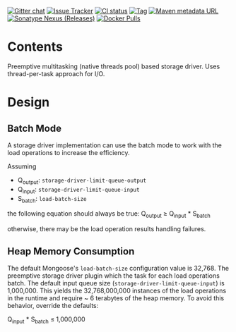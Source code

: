 [![Gitter chat](https://badges.gitter.im/emc-mongoose.png)](https://gitter.im/emc-mongoose)
[![Issue Tracker](https://img.shields.io/badge/Issue-Tracker-red.svg)](https://mongoose-issues.atlassian.net/projects/GOOSE)
[![CI status](https://gitlab.com/emc-mongoose/mongoose-storage-driver-preempt/badges/master/pipeline.svg)](https://gitlab.com/emc-mongoose/mongoose-storage-driver-preempt/commits/master)
[![Tag](https://img.shields.io/github/tag/emc-mongoose/mongoose-storage-driver-preempt.svg)](https://github.com/emc-mongoose/mongoose-storage-driver-preempt/tags)
[![Maven metadata URL](https://img.shields.io/maven-metadata/v/http/central.maven.org/maven2/com/github/emc-mongoose/mongoose-storage-driver-preempt/maven-metadata.xml.svg)](http://central.maven.org/maven2/com/github/emc-mongoose/mongoose-storage-driver-preempt)
[![Sonatype Nexus (Releases)](https://img.shields.io/nexus/r/http/oss.sonatype.org/com.github.emc-mongoose/mongoose-storage-driver-preempt.svg)](http://oss.sonatype.org/com.github.emc-mongoose/mongoose-storage-driver-preempt)
[![Docker Pulls](https://img.shields.io/docker/pulls/emcmongoose/mongoose-storage-driver-preempt.svg)](https://hub.docker.com/r/emcmongoose/mongoose-storage-driver-preempt/)

# Contents

Preemptive multitasking (native threads pool) based storage driver. Uses thread-per-task approach for I/O.

# Design

## Batch Mode

A storage driver implementation can use the batch mode to work with the load operations to increase the efficiency.

Assuming
* Q<sub>output</sub>: `storage-driver-limit-queue-output`
* Q<sub>input</sub>: `storage-driver-limit-queue-input`
* S<sub>batch</sub>: `load-batch-size`

the following equation should always be true:
Q<sub>output</sub> &ge; Q<sub>input</sub> * S<sub>batch</sub>

otherwise, there may be the load operation results handling failures.

## Heap Memory Consumption

The default Mongoose's `load-batch-size` configuration value is 32,768. The preemptive
storage driver plugin which the task for each load operations batch. The default input queue size
(`storage-driver-limit-queue-input`) is 1,000,000. This yields the 32,768,000,000 instances of the load operations in
the runtime and require ~ 6 terabytes of the heap memory. To avoid this behavior, override the defaults:

Q<sub>input</sub> * S<sub>batch</sub> &le; 1,000,000
